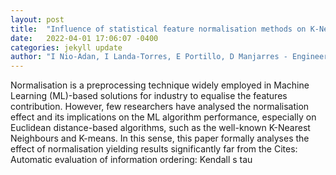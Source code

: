 ```yaml
---
layout: post
title:  "Influence of statistical feature normalisation methods on K-Nearest Neighbours and K-Means in the context of industry 4.0"
date:   2022-04-01 17:06:07 -0400
categories: jekyll update
author: "I Nio-Adan, I Landa-Torres, E Portillo, D Manjarres - Engineering Applications of , 2022"
---
```

Normalisation is a preprocessing technique widely employed in Machine Learning (ML)-based solutions for industry to equalise the features  contribution. However, few researchers have analysed the normalisation effect and its implications on the ML algorithm performance, especially on Euclidean distance-based algorithms, such as the well-known K-Nearest Neighbours and K-means. In this sense, this paper formally analyses the effect of normalisation yielding results significantly far from the Cites: Automatic evaluation of information ordering: Kendall s tau